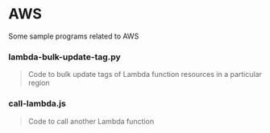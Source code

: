 # AWS
Some sample programs related to AWS

### lambda-bulk-update-tag.py
> Code to bulk update tags of Lambda function resources in a particular region

### call-lambda.js
> Code to call another Lambda function
